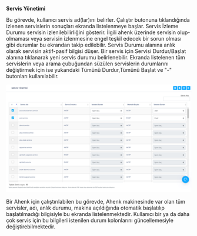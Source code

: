 **Servis Yönetimi**

Bu görevde, kullanıcı servis ad(lar)ını belirler. Çalıştır butonuna tıklandığında izlenen servislerin sonuçları ekranda listelenmeye başlar. Servis İzleme Durumu servisin izlenilebilirliğini gösterir. İlgili ahenk üzerinde servisin olup-olmaması veya servisin izlenmesine engel teşkil edecek bir sorun olması gibi durumlar bu ekrandan takip edilebilir. Servis Durumu alanına anlık olarak servisin aktif-pasif bilgisi düşer. Bir servis için Servisi Durdur/Başlat alanına tıklanarak yeni servis durumu belirlenebilir. Ekranda listelenen tüm servislerin veya arama çubuğundan süzülen servislerin durumlarını değiştirmek için ise yukarıdaki Tümünü Durdur,Tümünü Başlat ve "-" butonları kullanılabilir.

![Anlık Mesaj](../images/servis/servis_yonetimi.png)

Bir Ahenk için çalıştırılabilen bu görevde, Ahenk makinesinde var olan tüm servisler, adı, anlık durumu, makina açıldığında otomatik başlatılıp başlatılmadığı bilgisiyle bu ekranda listelenmektedir. Kullanıcı bir ya da daha çok servis için bu bilgileri istenilen durum kolonlarını güncellemesiyle değiştirebilmektedir.

